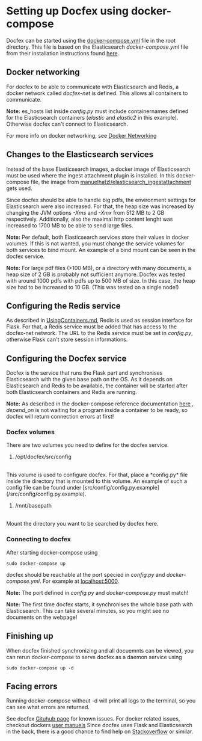 # Setting up Docfex using docker-compose
Docfex can be started using the [docker-compose.yml](../../docker-compose.yml) file in the root directory.
This file is based on the Elasticsearch *docker-compose.yml* file from their installation instructions found [here](https://www.elastic.co/guide/en/elasticsearch/reference/current/docker.html).

## Docker networking
For docfex to be able to communicate with Elasticsearch and Redis, a docker network called *docfex-net* is defined. This allows all containers to communicate.

**Note:** es_hosts list inside *config.py* must include containernames defined for the Elasticsearch containers (*elastic* and *elastic2* in this example). Otherwise docfex can't connect to Elasticsearch.

For more info on docker networking, see [Docker Networking](https://docs.docker.com/network/)

## Changes to the Elasticsearch services
Instead of the base Elasticsearch images, a docker image of Elasticsearch must be used where the ingest attachment plugin is installed.
In this docker-compose file, the image from [manuelhatzl/elasticsearch_ingestattachment](https://cloud.docker.com/u/manuelhatzl/repository/docker/manuelhatzl/elasticsearch_ingestattachment) gets used.

Since docfex should be able to handle big pdfs, the environment settings for Elasticsearch were also increased.
For that, the heap size was increased by changing the JVM options *-Xms* and *-Xmx* from 512 MB to 2 GB respectively. 
Additionally, also the maximal http content lenght was increased to 1700 MB to be able to send large files.

**Note:** Per default, both Elasticsearch services store their values in docker volumes.
If this is not wanted, you must change the service volumes for both services to bind mount.
An example of a bind mount can be seen in the docfex service.

**Note:** For large pdf files (>100 MB), or a directory with many documents, a heap size of 2 GB is probably not sufficient anymore.
Docfex was tested with around 1000 pdfs with pdfs up to 500 MB of size. In this case, the heap size had to be increased to 10 GB.
(This was tested on a single node!) 

## Configuring the Redis service
As described in [UsingContainers.md](UsingContainers.md), Redis is used as session interface for Flask.
For that, a Redis service must be added that has access to the docfex-net network. The URL to the Redis service must be set in *config.py*, otherwise Flask can't store session informations.

## Configuring the Docfex service
Docfex is the service that runs the Flask part and synchronises Elasticsearch with the given base path on the OS.
As it depends on Elasticsearch and Redis to be available, the container will be started after both Elasticsearch containers and Redis are running.

**Note:** As described in the docker-compose reference documentation [here](https://docs.docker.com/compose/compose-file/)
, *depend_on* is not waiting for a program inside a container to be ready, so docfex will return connection errors at first!

### Docfex volumes
There are two volumes you need to define for the docfex service.

1. /opt/docfex/src/config
</br>
This volume is used to configure docfex. For that, place a *config.py* file inside the directory that is mounted to this volume.
An example of such a config file can be found under [src/config/config.py.example](/src/config/config.py.example).

1. /mnt/basepath
</br>
Mount the directory you want to be searched by docfex here.

### Connecting to docfex
After starting docker-compose using
```
sudo docker-compose up
```
docfex should be reachable at the port specied in *config.py* and *docker-compose.yml*. For example at [localhost:5000](http://localhost:5000).

**Note:** The port defined in *config.py* and *docker-compose.py* must match!

**Note:** The first time docfex starts, it synchronises the whole base path with Elasticsearch. This can take several minutes, so you might see no documents on the webpage!


## Finishing up
When docfex finished synchronizing and all docuemnts can be viewed, you can rerun docker-compose to serve docfex as a daemon service using
```
sudo docker-compose up -d
```

## Facing errors
Running docker-compose without -d will print all logs to the terminal, so you can see what errors are returned.

See docfex [Gituhub page](https://github.com/docfex/docfex) for known issues.
For docker related issues, checkout dockers [user manuels](https://docs.docker.com/compose/compose-file/)
Since docfex uses Flask and Elasticsearch in the back, there is a good chance to find help on [Stackoverflow](https://stackoverflow.com/) or similar.


